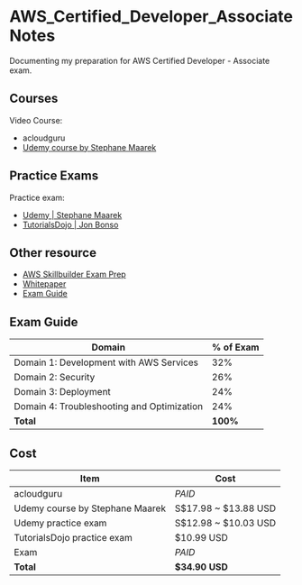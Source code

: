 # AWS_Certified_Developer_Associate Notes
Documenting my preparation for AWS Certified Developer - Associate exam.

## Courses
Video Course:
- acloudguru
- [Udemy course by Stephane Maarek](https://www.udemy.com/course/aws-certified-developer-associate-dva-c01) 

## Practice Exams
Practice exam:
- [Udemy | Stephane Maarek](https://www.udemy.com/course/aws-certified-developer-associate-practice-tests-dva-c01)
- [TutorialsDojo | Jon Bonso](https://portal.tutorialsdojo.com/courses/aws-certified-developer-associate-practice-exams/)

## Other resource
- [AWS Skillbuilder Exam Prep](https://explore.skillbuilder.aws/learn/course/external/view/elearning/14723/exam-prep-aws-certified-developer-associate-dva-c02-with-practice-material)
- [Whitepaper](https://aws.amazon.com/whitepapers/?whitepapers-main.sort-by=item.additionalFields.sortDate&whitepapers-main.sort-order=desc&awsf.whitepapers-content-type=*all&awsf.whitepapers-tech-category=*all&awsf.whitepapers-industries=*all&awsf.whitepapers-business-category=*all&awsf.whitepapers-global-methodology=*all)
- [Exam Guide](https://d1.awsstatic.com/training-and-certification/docs-dev-associate/AWS-Certified-Developer-Associate_Exam-Guide.pdf)

## Exam Guide

| Domain                                    | % of Exam |
|-------------------------------------------|-----------|
| Domain 1: Development with AWS Services   | 32%       |
| Domain 2: Security                        | 26%       |
| Domain 3: Deployment                      | 24%       |
| Domain 4: Troubleshooting and Optimization| 24%       |
| **Total**                                 | **100%**  |

## Cost
| Item                            | Cost                |
|---------------------------------|---------------------|
| acloudguru                      | *PAID*              |
| Udemy course by Stephane Maarek | S$17.98 ~ $13.88 USD|
| Udemy practice exam             | S$12.98 ~ $10.03 USD|
| TutorialsDojo practice exam     | $10.99 USD          |
| Exam                            | *PAID*              |
| **Total**                       | **$34.90 USD**      |
